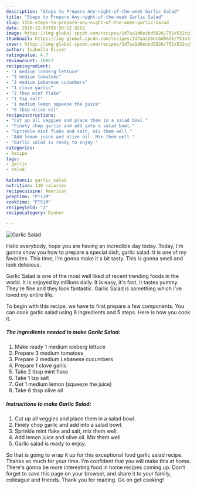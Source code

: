 ```yaml
---
description: "Steps to Prepare Any-night-of-the-week Garlic Salad"
title: "Steps to Prepare Any-night-of-the-week Garlic Salad"
slug: 1556-steps-to-prepare-any-night-of-the-week-garlic-salad
date: 2020-12-03T05:50:12.926Z
image: https://img-global.cpcdn.com/recipes/1d7aa1d6ecbd5626/751x532cq70/garlic-salad-recipe-main-photo.jpg
thumbnail: https://img-global.cpcdn.com/recipes/1d7aa1d6ecbd5626/751x532cq70/garlic-salad-recipe-main-photo.jpg
cover: https://img-global.cpcdn.com/recipes/1d7aa1d6ecbd5626/751x532cq70/garlic-salad-recipe-main-photo.jpg
author: Isabella Oliver
ratingvalue: 4.7
reviewcount: 10857
recipeingredient:
- "1 medium iceberg lettuce"
- "3 medium tomatoes"
- "2 medium Lebanese cucumbers"
- "1 clove garlic"
- "2 tbsp mint flake"
- "1 tsp salt"
- "1 medium lemon squeeze the juice"
- "6 tbsp olive oil"
recipeinstructions:
- "Cut up all veggies and place them in a salad bowl."
- "Finely chop garlic and add into a salad bowl."
- "Sprinkle mint flake and salt, mix them well."
- "Add lemon juice and olive oil. Mix them well."
- "Garlic salad is ready to enjoy."
categories:
- Recipe
tags:
- garlic
- salad

katakunci: garlic salad 
nutrition: 130 calories
recipecuisine: American
preptime: "PT13M"
cooktime: "PT51M"
recipeyield: "3"
recipecategory: Dinner

---
```



![Garlic Salad](https://img-global.cpcdn.com/recipes/1d7aa1d6ecbd5626/751x532cq70/garlic-salad-recipe-main-photo.jpg)

Hello everybody, hope you are having an incredible day today. Today, I'm gonna show you how to prepare a special dish, garlic salad. It is one of my favorites. This time, I'm gonna make it a bit tasty. This is gonna smell and look delicious.

Garlic Salad is one of the most well liked of recent trending foods in the world. It is enjoyed by millions daily. It is easy, it's fast, it tastes yummy. They're fine and they look fantastic. Garlic Salad is something which I've loved my entire life.




To begin with this recipe, we have to first prepare a few components. You can cook garlic salad using 8 ingredients and 5 steps. Here is how you cook it.

<!--inarticleads1-->

##### The ingredients needed to make Garlic Salad:

1. Make ready 1 medium iceberg lettuce
1. Prepare 3 medium tomatoes
1. Prepare 2 medium Lebanese cucumbers
1. Prepare 1 clove garlic
1. Take 2 tbsp mint flake
1. Take 1 tsp salt
1. Get 1 medium lemon (squeeze the juice)
1. Take 6 tbsp olive oil




<!--inarticleads2-->

##### Instructions to make Garlic Salad:

1. Cut up all veggies and place them in a salad bowl.
1. Finely chop garlic and add into a salad bowl.
1. Sprinkle mint flake and salt, mix them well.
1. Add lemon juice and olive oil. Mix them well.
1. Garlic salad is ready to enjoy.




So that is going to wrap it up for this exceptional food garlic salad recipe. Thanks so much for your time. I'm confident that you will make this at home. There's gonna be more interesting food in home recipes coming up. Don't forget to save this page on your browser, and share it to your family, colleague and friends. Thank you for reading. Go on get cooking!
